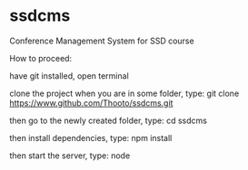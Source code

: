 # ssdcms
Conference Management System for SSD course

How to proceed:

have git installed, open terminal

clone the project when you are in some folder, type:
git clone https://www.github.com/Thooto/ssdcms.git

then go to the newly created folder, type:
cd ssdcms

then install dependencies, type:
npm install

then start the server, type:
node

